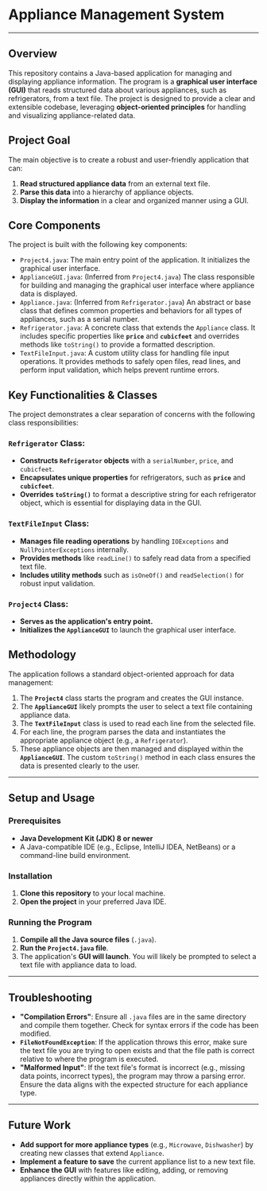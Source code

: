 # Appliance Management System

---

## Overview

This repository contains a Java-based application for managing and displaying appliance information. The program is a **graphical user interface (GUI)** that reads structured data about various appliances, such as refrigerators, from a text file. The project is designed to provide a clear and extensible codebase, leveraging **object-oriented principles** for handling and visualizing appliance-related data.

## Project Goal

The main objective is to create a robust and user-friendly application that can:

1.  **Read structured appliance data** from an external text file.
2.  **Parse this data** into a hierarchy of appliance objects.
3.  **Display the information** in a clear and organized manner using a GUI.

## Core Components

The project is built with the following key components:

* `Project4.java`: The main entry point of the application. It initializes the graphical user interface.
* `ApplianceGUI.java`: (Inferred from `Project4.java`) The class responsible for building and managing the graphical user interface where appliance data is displayed.
* `Appliance.java`: (Inferred from `Refrigerator.java`) An abstract or base class that defines common properties and behaviors for all types of appliances, such as a serial number.
* `Refrigerator.java`: A concrete class that extends the `Appliance` class. It includes specific properties like **`price`** and **`cubicfeet`** and overrides methods like `toString()` to provide a formatted description.
* `TextFileInput.java`: A custom utility class for handling file input operations. It provides methods to safely open files, read lines, and perform input validation, which helps prevent runtime errors.

## Key Functionalities & Classes

The project demonstrates a clear separation of concerns with the following class responsibilities:

### `Refrigerator` Class:

* **Constructs `Refrigerator` objects** with a `serialNumber`, `price`, and `cubicfeet`.
* **Encapsulates unique properties** for refrigerators, such as **`price`** and **`cubicfeet`**.
* **Overrides `toString()`** to format a descriptive string for each refrigerator object, which is essential for displaying data in the GUI.

### `TextFileInput` Class:

* **Manages file reading operations** by handling `IOExceptions` and `NullPointerExceptions` internally.
* **Provides methods** like `readLine()` to safely read data from a specified text file.
* **Includes utility methods** such as `isOneOf()` and `readSelection()` for robust input validation.

### `Project4` Class:

* **Serves as the application's entry point.**
* **Initializes the `ApplianceGUI`** to launch the graphical user interface.

## Methodology

The application follows a standard object-oriented approach for data management:

1.  The **`Project4`** class starts the program and creates the GUI instance.
2.  The **`ApplianceGUI`** likely prompts the user to select a text file containing appliance data.
3.  The **`TextFileInput`** class is used to read each line from the selected file.
4.  For each line, the program parses the data and instantiates the appropriate appliance object (e.g., a `Refrigerator`).
5.  These appliance objects are then managed and displayed within the **`ApplianceGUI`**. The custom `toString()` method in each class ensures the data is presented clearly to the user.

---

## Setup and Usage

### Prerequisites

* **Java Development Kit (JDK) 8 or newer**
* A Java-compatible IDE (e.g., Eclipse, IntelliJ IDEA, NetBeans) or a command-line build environment.

### Installation

1.  **Clone this repository** to your local machine.
2.  **Open the project** in your preferred Java IDE.

### Running the Program

1.  **Compile all the Java source files** (`.java`).
2.  **Run the `Project4.java` file**.
3.  The application's **GUI will launch**. You will likely be prompted to select a text file with appliance data to load.

---

## Troubleshooting

* **"Compilation Errors"**: Ensure all `.java` files are in the same directory and compile them together. Check for syntax errors if the code has been modified.
* **`FileNotFoundException`**: If the application throws this error, make sure the text file you are trying to open exists and that the file path is correct relative to where the program is executed.
* **"Malformed Input"**: If the text file's format is incorrect (e.g., missing data points, incorrect types), the program may throw a parsing error. Ensure the data aligns with the expected structure for each appliance type.

---

## Future Work

* **Add support for more appliance types** (e.g., `Microwave`, `Dishwasher`) by creating new classes that extend `Appliance`.
* **Implement a feature to save** the current appliance list to a new text file.
* **Enhance the GUI** with features like editing, adding, or removing appliances directly within the application.

